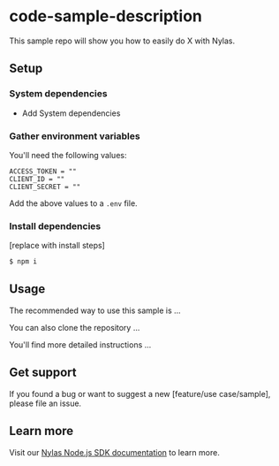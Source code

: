# code-sample-description
This sample repo will show you how to easily do X with Nylas.

## Setup

### System dependencies

- Add System dependencies

### Gather environment variables

You'll need the following values:

```text
ACCESS_TOKEN = ""
CLIENT_ID = ""
CLIENT_SECRET = ""
```

Add the above values to a `.env` file.

### Install dependencies

[replace with install steps]
```bash
$ npm i
```

## Usage

The recommended way to use this sample is ...

You can also clone the repository ...

You'll find more detailed instructions ...

## Get support

If you found a bug or want to suggest a new [feature/use case/sample], please file an issue.

## Learn more

Visit our [Nylas Node.js SDK documentation](https://developer.nylas.com/docs/developer-tools/sdk/node-sdk/) to learn more.
